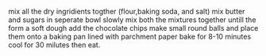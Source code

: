 mix all the dry ingridients togther (flour,baking soda, and salt)
mix butter and sugars in seperate bowl
slowly mix both the mixtures together untill the form a soft dough 
add the chocolate chips
make small round balls and place them onto a baking pan lined with parchment paper
bake for 8-10 minutes 
cool for 30 milutes 
then eat.